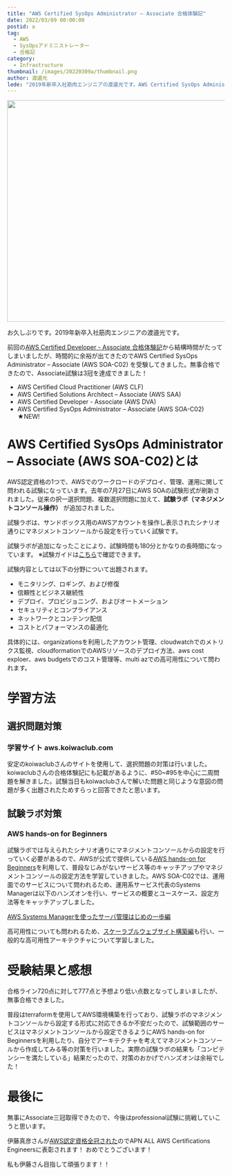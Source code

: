```yaml
---
title: "AWS Certified SysOps Administrator – Associate 合格体験記"
date: 2022/03/09 00:00:00
postid: a
tag:
  - AWS
  - SysOpsアドミニストレーター
  - 合格記
category:
  - Infrastructure
thumbnail: /images/20220309a/thumbnail.png
author: 渡邉光
lede: "2019年新卒入社筋肉エンジニアの渡邉光です。AWS Certified SysOps Administrator – Associate (AWS SOA-C02) を受験してきました。無事合格できたので、Associate試験は3冠を達成することができました！"
---
```


<img src="/images/20220309a/AWS-Certified_Sysops-Administrator_Associate_512x512.png" alt="" width="512" height="512">

お久しぶりです。2019年新卒入社筋肉エンジニアの渡邉光です。

前回の[AWS Certified Developer - Associate 合格体験記](https://future-architect.github.io/articles/20210906a/)から結構時間がたってしまいましたが、時間的に余裕が出てきたのでAWS Certified SysOps Administrator – Associate (AWS SOA-C02) を受験してきました。無事合格できたので、Associate試験は3冠を達成できました！

* AWS Certified Cloud Practitioner (AWS CLF)
* AWS Certified Solutions Architect – Associate (AWS SAA)
* AWS Certified Developer - Associate (AWS DVA)
* AWS Certified SysOps Administrator – Associate (AWS SOA-C02) ★NEW!

# AWS Certified SysOps Administrator – Associate (AWS SOA-C02)とは

AWS認定資格の1つで、AWSでのワークロードのデプロイ、管理、運用に関して問われる試験になっています。去年の7月27日にAWS SOAの試験形式が刷新されました。従来の択一選択問題、複数選択問題に加えて、**試験ラボ（マネジメントコンソール操作）** が追加されました。

試験ラボは、サンドボックス用のAWSアカウントを操作し表示されたシナリオ通りにマネジメントコンソールから設定を行っていく試験です。

試験ラボが追加になったことにより、試験時間も180分とかなりの長時間になっています。
※試験ガイドは[こちら](https://d1.awsstatic.com/ja_JP/training-and-certification/docs-sysops-associate/AWS-Certified-SysOps-Administrator-Associate_Exam-Guide.pdf)で確認できます。

試験内容としては以下の分野について出題されます。

* モニタリング、ロギング、および修復
* 信頼性とビジネス継続性
* デプロイ、プロビジョニング、およびオートメーション
* セキュリティとコンプライアンス
* ネットワークとコンテンツ配信
* コストとパフォーマンスの最適化

具体的には、organizationsを利用したアカウント管理、cloudwatchでのメトリクス監視、cloudformationでのAWSリソースのデプロイ方法、aws cost exploer、aws budgetsでのコスト管理等、multi azでの高可用性について問われます。

# 学習方法

## 選択問題対策

### 学習サイト aws.koiwaclub.com

安定のkoiwaclubさんのサイトを使用して、選択問題の対策は行いました。koiwaclubさんの合格体験記にも記載があるように、#50~#95を中心に二周問題を解きました。試験当日もkoiwaclubさんで解いた問題と同じような意図の問題が多く出題されたためすらっと回答できたと思います。

## 試験ラボ対策

### AWS hands-on for Beginners

試験ラボでは与えられたシナリオ通りにマネジメントコンソールからの設定を行っていく必要があるので、AWSが公式で提供している[AWS hands-on for Beginners](https://aws.amazon.com/jp/aws-jp-introduction/aws-jp-webinar-hands-on/?trk=aws_blog)を利用して、普段なじみがないサービス等のキャッチアップやマネジメントコンソールの設定方法を学習していきました。AWS SOA-C02では、運用面でのサービスについて問われるため、運用系サービス代表のSystems Managerは以下のハンズオンを行い、サービスの概要とユースケース、設定方法等をキャッチアップしました。

[AWS Systems Managerを使ったサーバ管理はじめの一歩編](https://pages.awscloud.com/JAPAN-event-OE-Hands-on-for-Beginners-systems-manager-2022-reg-event.html?trk=aws_introduction_page)

高可用性についても問われるため、[スケーラブルウェブサイト構築編](https://pages.awscloud.com/event_JAPAN_Hands-on-for-Beginners-Scalable_LP.html?trk=aws_introduction_page)も行い、一般的な高可用性アーキテクチャについて学習しました。

# 受験結果と感想

合格ライン720点に対して777点と予想より低い点数となってしまいましたが、無事合格できました。

普段はterraformを使用してAWS環境構築を行っており、試験ラボのマネジメントコンソールから設定する形式に対応できるか不安だったので、試験範囲のサービスはマネジメントコンソールから設定できるようにAWS hands-on for Beginnersを利用したり、自分でアーキテクチャを考えてマネジメントコンソールから作成してみる等の対策を行いました。実際の試験ラボの結果も「コンピテンシーを満たしている」結果だったので、対策のおかげでハンズオンは余裕でした！

# 最後に

無事にAssociate三冠取得できたので、今後はprofessional試験に挑戦していこうと思います。

伊藤真彦さんが[AWS認定資格全冠された](/articles/20211112b/)のでAPN ALL AWS Certifications Engineersに表彰されます！ おめでとうございます！

私も伊藤さん目指して頑張ります！！

